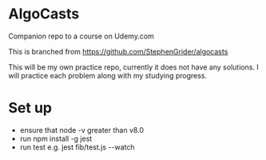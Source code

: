 # AlgoCasts

Companion repo to a course on Udemy.com


This is branched from https://github.com/StephenGrider/algocasts

This will be my own practice repo, currently it does not have any solutions. I will practice each problem along with my studying progress.

# Set up

- ensure that node -v greater than v8.0
- run npm install -g jest
- run test e.g. jest fib/test.js --watch
